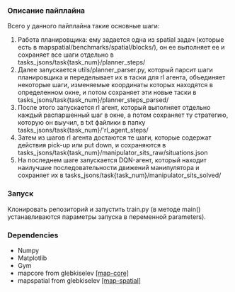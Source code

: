 ### Описание пайплайна
Всего у данного пайплайна такие основные шаги:
1. Работа планировщика: ему задается одна из spatial задач (которые есть в mapspatial/benchmarks/spatial/blocks/), он ее выполняет ее и сохраняет все шаги отдельно в tasks_jsons/task{task_num}/planner_steps/
2. Далее запускается utils/planner_parser.py, который парсит шаги планировщика и переделывает их в таски для rl агента, объединяет некоторые шаги, изменяемые координаты которых находятся в определенном окне, и потом сохраняет эти новые таски в tasks_jsons/task{task_num}/planner_steps_parsed/
3. После этого запускается rl агент, который выполняет отдельно каждый распаршенный шаг в окне, а потом сохраняет ту стратегию, которую он выучил, в txt файлики в папку tasks_jsons/task{task_num}/'rl_agent_steps/
4. Затем из шагов rl агента достаются те шаги, которые содержат действия pick-up или put down, и сохраняются в tasks_jsons/task{task_num}/manipulator_sits_raw/situations.json
5. На последнем шаге запускается DQN-агент, который находит наилучшие последовательности движений манипулятора и сохраняет их в tasks_jsons/task{task_num}/manipulator_sits_solved/

### Запуск
Клонировать репозиторий и запустить train.py (в методе main() устанавливаются параметры запуска в переменной parameters).

### Dependencies
- Numpy
- Matplotlib
- Gym
- mapcore from glebkiselev [[map-core]](https://github.com/glebkiselev/map-core)
- mapspatial from glebkiselev [[map-spatial]](https://github.com/glebkiselev/map-spatial)
